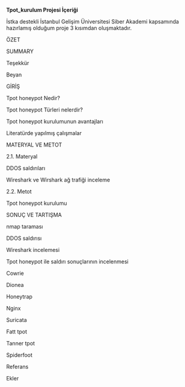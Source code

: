 **Tpot_kurulum Projesi İçeriği**

İstka destekli İstanbul Gelişim Üniversitesi Siber Akademi kapsamında hazırlamış olduğum proje 3 kısımdan oluşmaktadır.

ÖZET

SUMMARY

Teşekkür

Beyan

GİRİŞ
   
   Tpot honeypot Nedir?
   
   Tpot honeypot Türleri nelerdir?
   
   Tpot honeypot kurulumunun avantajları
   
   Literatürde yapılmış çalışmalar
   
MATERYAL VE METOT

2.1. Materyal

   DDOS saldırıları
   
   Wireshark ve Wirshark ağ trafiği inceleme
   
2.2. Metot

   Tpot honeypot kurulumu
   
SONUÇ VE TARTIŞMA

 nmap taraması

 DDOS saldırısı

 Wireshark incelemesi

 Tpot honeypot ile saldırı sonuçlarının incelenmesi

   Cowrie
   
   Dionea
   
   Honeytrap
   
   Nginx
   
   Suricata
   
   Fatt tpot
   
   Tanner tpot
   
   Spiderfoot
   
Referans

Ekler
   

   
   

